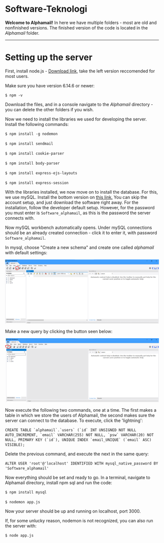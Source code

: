 # Software-Teknologi

**Welcome to Alphamail!** 
In here we have multiple folders - most are old and nonfinished versions. The finished version of the code is located in the *Alphamail* folder.
________________________________________________________________________________

# Setting up the server

First, install node.js - [Download link](https://nodejs.org/en/), take the left version reccomended for most users.


Make sure you have version 6.14.6 or newer:

	$ npm -v

Download the files, and in a console navigate to the *Alphamail* directory - you can delete the other folders if you wish.

Now we need to install the libraries we used for developing the server. Install the following commands:

	$ npm install -g nodemon
    
	$ npm install sendmail

	$ npm install cookie-parser

	$ npm install body-parser
	
	$ npm install express-ejs-layouts

	$ npm install express-session

With the libraries installed, we now move on to install the database. For this, we use mySQL. 
Install the bottom version on [this link.](https://dev.mysql.com/downloads/installer/)
You can skip the account setup, and just download the software right away. For the installation, follow the developer default setup. However, for the password you must enter is ```Software_alphamail```, as this is the password the server connects with.

Now mySQL workbench automatically opens. Under mySQL connections should be an already created connection - click it to enter it, with password ```Software_alphamail```.

In mysql, choose "Create a new schema" and create one called *alphamail* with default settings:

![How to make schema](https://github.com/Biorrith/Software-Teknologi/blob/main/pictures/schema.png)


Make a new query by clicking the button seen below:

![How to make new query](https://github.com/Biorrith/Software-Teknologi/blob/main/pictures/query.png)

Now execute the following two commands, one at a time. The first makes a table in which we store the users of Alphamail, the second makes sure the server can connect to the database.
To execute, click the 'lightning':

```
CREATE TABLE `alphamail`.`users` (`id` INT UNSIGNED NOT NULL AUTO_INCREMENT, `email` VARCHAR(255) NOT NULL, `psw` VARCHAR(20) NOT NULL, PRIMARY KEY (`id`), UNIQUE INDEX `email_UNIQUE` (`email` ASC) VISIBLE);
```

Delete the previous command, and execute the next in the same query:

```
ALTER USER 'root'@'localhost' IDENTIFIED WITH mysql_native_password BY 'Software_alphamail'
```

Now everything should be set and ready to go. In a terminal, navigate to Alphamail directory, install npm sql and run the code:

	$ npm install mysql
	
	$ nodemon app.js

Now your server should be up and running on localhost, port 3000.

If, for some unlucky reason, nodemon is not recognized, you can also run the server with:

	$ node app.js
